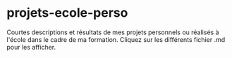 # projets-ecole-perso
Courtes descriptions et résultats de mes projets personnels ou réalisés à l'école dans le cadre de ma formation.
Cliquez sur les différents fichier .md pour les afficher.
